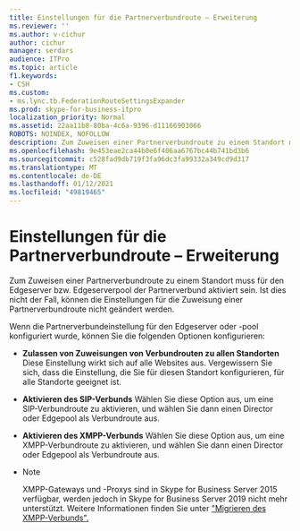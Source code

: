 ```yaml
---
title: Einstellungen für die Partnerverbundroute – Erweiterung
ms.reviewer: ''
ms.author: v-cichur
author: cichur
manager: serdars
audience: ITPro
ms.topic: article
f1.keywords:
- CSH
ms.custom:
- ms.lync.tb.FederationRouteSettingsExpander
ms.prod: skype-for-business-itpro
localization_priority: Normal
ms.assetid: 22aa11b8-80ba-4c6a-9396-d11166903066
ROBOTS: NOINDEX, NOFOLLOW
description: Zum Zuweisen einer Partnerverbundroute zu einem Standort muss für den Edgeserver bzw. Edgeserverpool der Partnerverbund aktiviert sein. Ist dies nicht der Fall, können die Einstellungen für die Zuweisung einer Partnerverbundroute nicht geändert werden.
ms.openlocfilehash: 9e453eae2ca44b0e6f406aa6767bc44b741bd3b6
ms.sourcegitcommit: c528fad9db719f3fa96dc3fa99332a349cd9d317
ms.translationtype: MT
ms.contentlocale: de-DE
ms.lasthandoff: 01/12/2021
ms.locfileid: "49819465"
---
```

# <a name="federation-route-settings-expander"></a>Einstellungen für die Partnerverbundroute – Erweiterung
 
Zum Zuweisen einer Partnerverbundroute zu einem Standort muss für den Edgeserver bzw. Edgeserverpool der Partnerverbund aktiviert sein. Ist dies nicht der Fall, können die Einstellungen für die Zuweisung einer Partnerverbundroute nicht geändert werden.

Wenn die Partnerverbundeinstellung für den Edgeserver oder -pool konfiguriert wurde, können Sie die folgenden Optionen konfigurieren: 
  
- **Zulassen von Zuweisungen von Verbundrouten zu allen Standorten** Diese Einstellung wirkt sich auf alle Websites aus. Vergewissern Sie sich, dass die Einstellung, die Sie für diesen Standort konfigurieren, für alle Standorte geeignet ist.
    
- **Aktivieren des SIP-Verbunds** Wählen Sie diese Option aus, um eine SIP-Verbundroute zu aktivieren, und wählen Sie dann einen Director oder Edgepool als Verbundroute aus.
    
- **Aktivieren des XMPP-Verbunds** Wählen Sie diese Option aus, um eine XMPP-Verbundroute zu aktivieren, und wählen Sie dann einen Director oder Edgepool als Verbundroute aus.
- 
  > [!NOTE]
  > XMPP-Gateways und -Proxys sind in Skype for Business Server 2015 verfügbar, werden jedoch in Skype for Business Server 2019 nicht mehr unterstützt. Weitere Informationen finden Sie unter ["Migrieren des XMPP-Verbunds".](../../../../SfBServer2019/migration/migrating-xmpp-federation.md)
    

